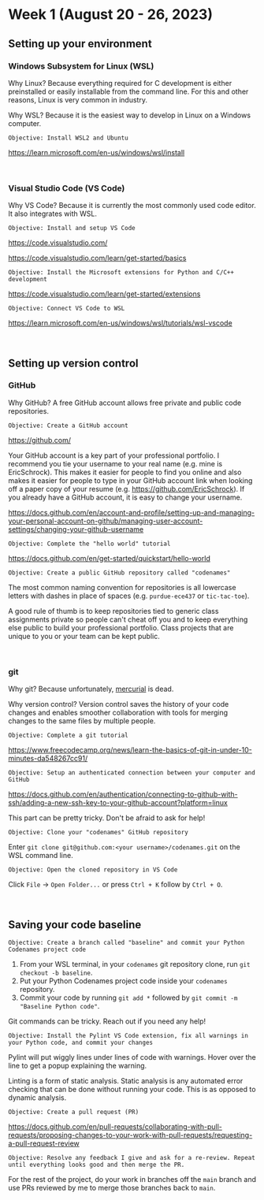 # Week 1 (August 20 - 26, 2023)

## Setting up your environment

### Windows Subsystem for Linux (WSL)

Why Linux? Because everything required for C development is either preinstalled or easily installable from the command line. For this and other reasons, Linux is very common in industry.

Why WSL? Because it is the easiest way to develop in Linux on a Windows computer.

    Objective: Install WSL2 and Ubuntu

https://learn.microsoft.com/en-us/windows/wsl/install

&nbsp;
### Visual Studio Code (VS Code)

Why VS Code? Because it is currently the most commonly used code editor. It also integrates with WSL.

    Objective: Install and setup VS Code

https://code.visualstudio.com/

https://code.visualstudio.com/learn/get-started/basics

    Objective: Install the Microsoft extensions for Python and C/C++ development

https://code.visualstudio.com/learn/get-started/extensions

    Objective: Connect VS Code to WSL

https://learn.microsoft.com/en-us/windows/wsl/tutorials/wsl-vscode

&nbsp;
## Setting up version control

### GitHub

Why GitHub? A free GitHub account allows free private and public code repositories.

    Objective: Create a GitHub account

https://github.com/

Your GitHub account is a key part of your professional portfolio. I recommend you tie your username to your real name (e.g. mine is EricSchrock). This makes it easier for people to find you online and also makes it easier for people to type in your GitHub account link when looking off a paper copy of your resume (e.g. https://github.com/EricSchrock). If you already have a GitHub account, it is easy to change your username.

https://docs.github.com/en/account-and-profile/setting-up-and-managing-your-personal-account-on-github/managing-user-account-settings/changing-your-github-username

    Objective: Complete the "hello world" tutorial

https://docs.github.com/en/get-started/quickstart/hello-world

    Objective: Create a public GitHub repository called "codenames"

The most common naming convention for repositories is all lowercase letters with dashes in place of spaces (e.g. `purdue-ece437` or `tic-tac-toe`).

A good rule of thumb is to keep repositories tied to generic class assignments private so people can't cheat off you and to keep everything else public to build your professional portfolio. Class projects that are unique to you or your team can be kept public.

&nbsp;
### git

Why git? Because unfortunately, [mercurial](https://www.mercurial-scm.org/) is dead.

Why version control? Version control saves the history of your code changes and enables smoother collaboration with tools for merging changes to the same files by multiple people.

    Objective: Complete a git tutorial

https://www.freecodecamp.org/news/learn-the-basics-of-git-in-under-10-minutes-da548267cc91/

    Objective: Setup an authenticated connection between your computer and GitHub

https://docs.github.com/en/authentication/connecting-to-github-with-ssh/adding-a-new-ssh-key-to-your-github-account?platform=linux

This part can be pretty tricky. Don't be afraid to ask for help!

    Objective: Clone your "codenames" GitHub repository

Enter `git clone git@github.com:<your username>/codenames.git` on the WSL command line.

    Objective: Open the cloned repository in VS Code

Click `File` -> `Open Folder...` or press `Ctrl + K` follow by `Ctrl + O`.

&nbsp;
## Saving your code baseline

    Objective: Create a branch called "baseline" and commit your Python Codenames project code

1. From your WSL terminal, in your `codenames` git repository clone, run `git checkout -b baseline`.
2. Put your Python Codenames project code inside your `codenames` repository.
3. Commit your code by running `git add *` followed by `git commit -m "Baseline Python code"`.

Git commands can be tricky. Reach out if you need any help!

    Objective: Install the Pylint VS Code extension, fix all warnings in your Python code, and commit your changes

Pylint will put wiggly lines under lines of code with warnings. Hover over the line to get a popup explaining the warning.

Linting is a form of static analysis. Static analysis is any automated error checking that can be done without running your code. This is as opposed to dynamic analysis.

    Objective: Create a pull request (PR)

https://docs.github.com/en/pull-requests/collaborating-with-pull-requests/proposing-changes-to-your-work-with-pull-requests/requesting-a-pull-request-review

    Objective: Resolve any feedback I give and ask for a re-review. Repeat until everything looks good and then merge the PR.

For the rest of the project, do your work in branches off the `main` branch and use PRs reviewed by me to merge those branches back to `main`.
